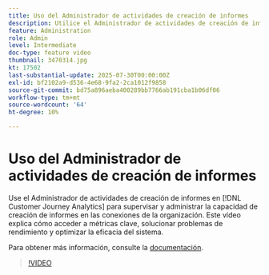 ```yaml
---
title: Uso del Administrador de actividades de creación de informes
description: Utilice el Administrador de actividades de creación de informes de Customer Journey Analytics para supervisar y administrar la capacidad de creación de informes en las conexiones de la organización.
feature: Administration
role: Admin
level: Intermediate
doc-type: feature video
thumbnail: 3470314.jpg
kt: 17502
last-substantial-update: 2025-07-30T00:00:00Z
exl-id: bf2102a9-d536-4e68-9fa2-2ca1012f9858
source-git-commit: bd75a896aeba400289bb7766ab191cba1b06df06
workflow-type: tm+mt
source-wordcount: '64'
ht-degree: 10%

---
```


# Uso del Administrador de actividades de creación de informes

Use el Administrador de actividades de creación de informes en [!DNL Customer Journey Analytics] para supervisar y administrar la capacidad de creación de informes en las conexiones de la organización. Este vídeo explica cómo acceder a métricas clave, solucionar problemas de rendimiento y optimizar la eficacia del sistema.

Para obtener más información, consulte la [documentación](https://experienceleague.adobe.com/es/docs/analytics-platform/using/reporting-activity-manager/reporting-activity-overview).

>[!VIDEO](https://video.tv.adobe.com/v/3470317/?learn=on&captions=spa)
